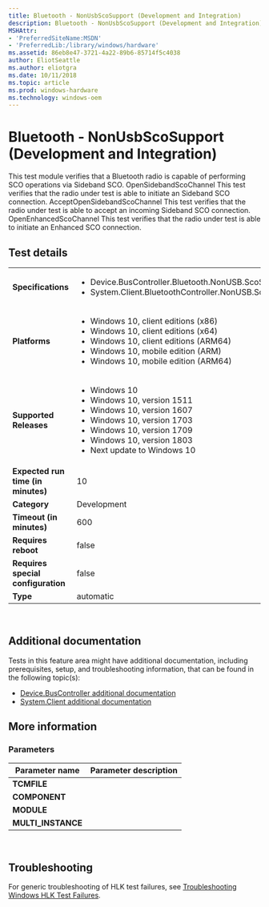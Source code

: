 ```yaml
---
title: Bluetooth - NonUsbScoSupport (Development and Integration)
description: Bluetooth - NonUsbScoSupport (Development and Integration)
MSHAttr:
- 'PreferredSiteName:MSDN'
- 'PreferredLib:/library/windows/hardware'
ms.assetid: 86eb8e47-3721-4a22-89b6-85714f5c4038
author: EliotSeattle
ms.author: eliotgra
ms.date: 10/11/2018
ms.topic: article
ms.prod: windows-hardware
ms.technology: windows-oem
---
```


# <span id="p_hlk_test.c5bc4b10-9311-46cd-a7fd-fd4c35ac382c"></span>Bluetooth - NonUsbScoSupport (Development and Integration)


This test module verifies that a Bluetooth radio is capable of performing SCO operations via Sideband SCO. OpenSidebandScoChannel This test verifies that the radio under test is able to initiate an Sideband SCO connection. AcceptOpenSidebandScoChannel This test verifies that the radio under test is able to accept an incoming Sideband SCO connection. OpenEnhancedScoChannel This test verifies that the radio under test is able to initiate an Enhanced SCO connection.

## Test details
|||
|---|---|
| **Specifications**  | <ul><li>Device.BusController.Bluetooth.NonUSB.ScoSupport</li><li>System.Client.BluetoothController.NonUSB.ScoSupport</li></ul> |  
| **Platforms**   | <ul><li>Windows 10, client editions (x86)</li><li>Windows 10, client editions (x64)</li><li>Windows 10, client editions (ARM64)</li><li>Windows 10, mobile edition (ARM)</li><li>Windows 10, mobile edition (ARM64)</li></ul> |
| **Supported Releases** | <ul><li>Windows 10</li><li>Windows 10, version 1511</li><li>Windows 10, version 1607</li><li>Windows 10, version 1703</li><li>Windows 10, version 1709</li><li>Windows 10, version 1803</li><li>Next update to Windows 10</li></ul> |
|**Expected run time (in minutes)**| 10 |
|**Category**| Development |
|**Timeout (in minutes)**| 600 |
|**Requires reboot**| false |
|**Requires special configuration**| false |
|**Type**| automatic |

 

## <span id="Additional_documentation"></span><span id="additional_documentation"></span><span id="ADDITIONAL_DOCUMENTATION"></span>Additional documentation


Tests in this feature area might have additional documentation, including prerequisites, setup, and troubleshooting information, that can be found in the following topic(s):

-   [Device.BusController additional documentation](device-buscontroller-additional-documentation.md)
-   [System.Client additional documentation](system-client-additional-documentation.md)

## <span id="More_information"></span><span id="more_information"></span><span id="MORE_INFORMATION"></span>More information


### <span id="Parameters"></span><span id="parameters"></span><span id="PARAMETERS"></span>Parameters

| Parameter name      | Parameter description |
|---------------------|-----------------------|
| **TCMFILE**         |                       |
| **COMPONENT**       |                       |
| **MODULE**          |                       |
| **MULTI\_INSTANCE** |                       |

 

## <span id="Troubleshooting"></span><span id="troubleshooting"></span><span id="TROUBLESHOOTING"></span>Troubleshooting


For generic troubleshooting of HLK test failures, see [Troubleshooting Windows HLK Test Failures](..\user\troubleshooting-windows-hlk-test-failures.md).

 

 






